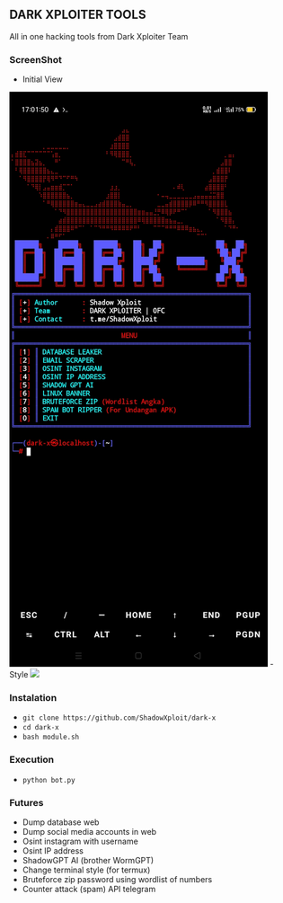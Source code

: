 ## DARK XPLOITER TOOLS
All in one hacking tools from Dark Xploiter Team

### ScreenShot
- Initial View
<img src="https://raw.githubusercontent.com/ShadowXploit/dark-x/main/Screenshot_2024-03-25-17-01-50-87.jpg">
- Style
<img src="https://raw.githubusercontent.com/ShadowXploit/dark-x/main/Screenshot_2024-03-02-13-52-59-16.jpg">


### Instalation
* `git clone https://github.com/ShadowXploit/dark-x`
* `cd dark-x`
* `bash module.sh`


### Execution
* `python bot.py`


### Futures
- Dump database web
- Dump social media accounts in web
- Osint instagram with username
- Osint IP address
- ShadowGPT AI (brother WormGPT)
- Change terminal style (for termux)
- Bruteforce zip password using wordlist of numbers
- Counter attack (spam) API telegram
